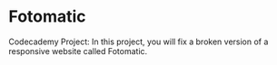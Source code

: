 # Fotomatic
Codecademy Project: In this project, you will fix a broken version of a responsive website called Fotomatic.
